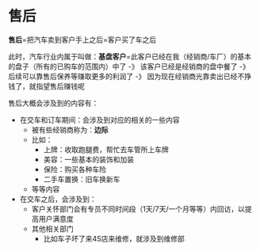 # 售后

**售后**=把汽车卖到客户手上之后=客户买了车之后

此时，汽车行业内属于叫做：**基盘客户**=此客户已经在我（经销商/车厂）的基本的盘子（所有的已购车的范围内）中了 -》 该客户已经是经销商的盘中餐了 -》 后续可以靠售后保养等赚取更多的利润了 -》 因为现在经销商光靠卖出已经不挣钱了，就指望售后赚钱呢

售后大概会涉及到的内容有：

* 在交车和订车期间：会涉及到对应的相关的一些内容
  * 被有些经销商称为：**边际**
  * 比如：
    * 上牌：收取跑腿费，帮忙去车管所上车牌
    * 美容：一些基本的装饰和加装
    * 保险：购买各种车险
    * 二手车置换：旧车换新车
  * 等等内容
* 在交车之后，会涉及到：
  * 客户关怀部门会有专员不同时间段（1天/7天/一个月等等）内回访，以提高用户满意度
  * 其他相关部门
    * 比如车子坏了来4S店来维修，就涉及到维修部
